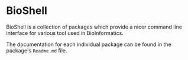 # BioShell

BioShell is a collection of packages which provide a nicer command line interface for various tool used in BioInformatics.

The documentation for each individual package can be found in the package's `Readme.md` file.


